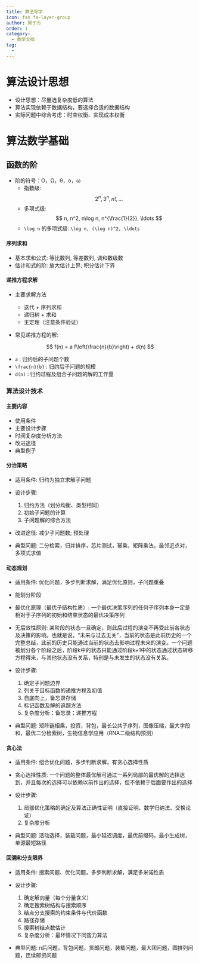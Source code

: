```yaml
---
title: 算法导学
icon: fas fa-layer-group
author: 周子力
order: 1
category:
  - 教学文档
tag:
  - 
---
```


# 算法设计思想
- 设计思想：尽量选复杂度低的算法
- 算法实现依赖于数据结构，要选择合适的数据结构
- 实际问题中综合考虑：时空权衡、实现成本权衡
# 算法数学基础
## 函数的阶
- 阶的符号：O，Ω，θ，o，ω
  - 指数级:  $$ 2^n, 3^n, n!, \ldots $$ 
  - 多项式级:  $$ n, n^2, n\log n, n^{\frac{1}{2}}, \ldots $$
  -  ` \log n `  的多项式级:  ` \log n, (\log n)^2, \ldots ` 

#### 序列求和

- 基本求和公式: 等比数列, 等差数列, 调和数级数
- 估计和式的阶: 放大估计上界; 积分估计下界

#### 递推方程求解

- 主要求解方法

  - 迭代 + 序列求和
  - 递归树 + 求和
  - 主定理（注意条件验证）

- 常见递推方程的解:

$$
  f(n) = a f\left(\frac{n}{b}\right) + d(n)
$$ 

  -  ` a ` : 归约后的子问题个数
  -  ` \frac{n}{b} ` : 归约后子问题的规模
  -  ` d(n) ` : 归约过程及组合子问题的解的工作量
### 算法设计技术

#### 主要内容

- 使用条件
- 主要设计步骤
- 时间复杂度分析方法
- 改进途径
- 典型例子

#### 分治策略

- 适用条件: 归约为独立求解子问题
- 设计步骤:

  1. 归约方法（划分均衡、类型相同）
  2. 初始子问题的计算
  3. 子问题解的综合方法

- 改进途径: 减少子问题数; 预处理
- 典型问题: 二分检索，归并排序，芯片测试，幂乘，矩阵乘法，最邻近点对，多项式求值
#### 动态规划

- 适用条件: 优化问题，多步判断求解，满足优化原则，子问题重叠
- 能划分阶段
- 最优化原理（最优子结构性质）: 一个最优决策序列的任何子序列本身一定是相对于子序列的初始和结束状态的最优决策序列
- 无后效性原则: 某阶段的状态一旦确定，则此后过程的演变不再受此前各状态及决策的影响。也就是说，“未来与过去无关”，当前的状态是此前历史的一个完整总结，此前的历史只能通过当前的状态去影响过程未来的演变。一个问题被划分各个阶段之后，阶段k中的状态只能通过阶段k+1中的状态通过状态转移方程得来，与其他状态没有关系，特别是与未发生的状态没有关系。

- 设计步骤:

  1. 确定子问题边界
  2. 列关于目标函数的递推方程及初值
  3. 自底向上，备忘录存储
  4. 标记函数及解的追踪方法
  5. 复杂度分析：备忘录；递推方程

- 典型问题: 矩阵链相乘，投资，背包，最长公共子序列，图像压缩，最大字段和，最优二分检索树，生物信息学应用（RNA二级结构预测）

#### 贪心法
- 适用条件: 组合优化问题，多步判断求解，有贪心选择性质
- 贪心选择性质: 一个问题的整体最优解可通过一系列局部的最优解的选择达到，并且每次的选择可以依赖以前作出的选择，但不依赖于后面要作出的选择
- 设计步骤:

  1. 局部优化策略的确定及算法正确性证明（直接证明、数学归纳法、交换论证）
  2. 复杂度分析
- 典型问题: 活动选择，装载问题，最小延迟调度，最优前缀码，最小生成树，单源最短路径

#### 回溯和分支限界
- 适用条件: 搜索问题、优化问题，多步判断求解，满足多米诺性质
- 设计步骤:

  1. 确定解向量（每个分量含义）
  2. 确定搜索树结构与搜索顺序
  3. 结点分支搜索的约束条件与代价函数
  4. 路径存储
  5. 搜索树结点数估计
  6. 复杂度分析：最坏情况下同蛮力算法
- 典型问题: n后问题，背包问题，货郎问题，装载问题，最大团问题，圆排列问题，连续邮资问题

